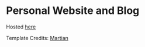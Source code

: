 # Personal Website and Blog

Hosted [here](https://rakeshbal99.github.io/)

Template Credits: [Martian](http://martiansideofthemoon.github.io/)